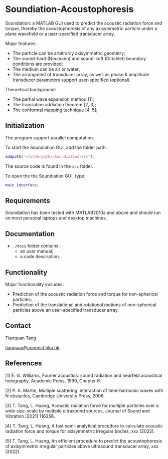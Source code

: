 # Soundiation-Acoustophoresis
Soundiation: a MATLAB GUI used to predict the acoustic radiation force and torque, thereby the acoustophoresis of any axisymmetric particle under a plane wavefield or a user-specified transducer array.

Major features:
- The particle can be arbitrarily axisymmetric geometry;
- The sound-hard (Neumann) and sound-soft (Dirichlet) boundary conditions are provided;
- The medium can be air or water;
- The arrangment of transducer array, as well as phase & amplitude transducer parameters support user-specified (optional).

Theoretical background:
- The partial wave expansion method [1];
- The translation addiation theorem [2, 3];
- The conformal mapping technique [4, 5];

## Initialization

The program support parallel computation.

To start the Soundiation GUI, add the folder path:

``` matlab
addpath('<folderpath>/Soundiation/src');
```

The source code is found in the ```src``` folder.

To open the the Soundiation GUI, type:

``` matlab
main_interface;
```

## Requirements

Soundiation has been tested with MATLAB2010a and above and should run on most personal laptops and desktop machines.

## Documentation

- ```./docs``` folder contains:
  -  an user manual;
  -  a code description.


## Functionality

Major functionality includes:
- Prediction of the acoustic radiation force and torque for non-spherical particles;
- Prediction of the translational and rotational motions of non-spherical particles above an user-specified transducer array.


## Contact
Tianquan Tang

tianquan@connect.hku.hk

## References

[1] E. G. Williams, Fourier acoustics: sound radiation and nearfeld acoustical holography, Academic Press, 1999, Chapter 6.

[2] P. A. Martin, Multiple scattering: interaction of time-harmonic waves with N obstacles, Cambridge University Press, 2006.

[3] T. Tang, L. Huang, Acoustic radiation force for multiple particles over a wide size-scale by multiple ultrasound sources, Journal of Sound and Vibration (2021) 116256.

[4] T. Tang, L. Huang, A fast semi-analytical procedure to calculate acoustic radiation force and torque for axisymmetric irregular bodies, xxx (2022).

[5] T. Tang, L. Huang, An efficient procedure to predict the acoustophoresis of axisymmetric irregular particles above ultrasound transducer array, xxx (2022).

